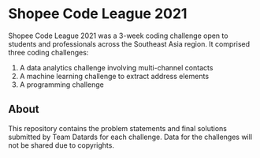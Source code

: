 # Shopee Code League 2021
Shopee Code League 2021 was a 3-week coding challenge open to students and professionals across the Southeast Asia region. It comprised three coding challenges: 
1. A data analytics challenge involving multi-channel contacts
2. A machine learning challenge to extract address elements
3. A programming challenge

## About
This repository contains the problem statements and final solutions submitted by Team Datards for each challenge. Data for the challenges will not be shared due to copyrights.